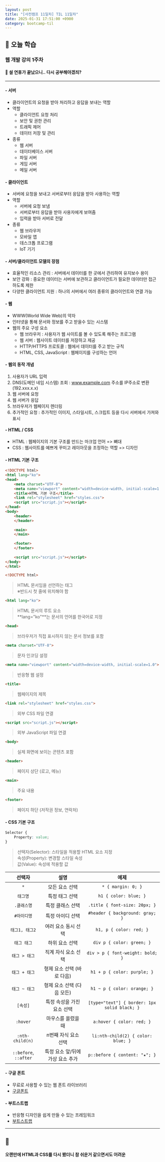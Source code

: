 ```yaml
---
layout: post
title: "[사전캠프 11일차] TIL 11일차"
date: 2025-01-31 17:51:00 +0900
category: bootcamp-til
---
```


## 📖 오늘 학습
### 웹 개발 강의 1주차

#### 📃 설 연휴가 끝났으니.. 다시 공부해야겠즤?

---

#### - 서버
- 클라이언트의 요청을 받아 처리하고 응답을 보내는 역할
- 역할
    - 클라이언트 요청 처리
    - 보안 및 권한 관리
    - 트래픽 제어
    - 데이터 저장 및 관리
- 종류
    - 웹 서버
    - 데이터베이스 서버
    - 파일 서버
    - 게임 서버
    - 메일 서버

#### - 클라이언트
- 서버에 요청을 보내고 서버로부터 응답을 받아 사용하는 역할
- 역할
    - 서버에 요청 보냄
    - 서버로부터 응답을 받아 사용자에게 보여줌
    - 입력을 받아 서버로 전달
- 종류
    - 웹 브라우저
    - 모바일 앱
    - 데스크톱 프로그램
    - IoT 기기

#### - 서버/클라이언트 모델의 장점
- 효율적인 리소스 관리 : 서버에서 데이터를 한 곳에서 관리하여 유지보수 용이
- 보안 강화 : 중요한 데이터는 서버에 보관하고 클라이언트가 필요한 데이터만 접근하도록 제한
- 다양한 클라이언트 지원 : 하나의 서버에서 여러 종류의 클라이언트와 연결 가능

#### - 웹
- WWW(World Wide Web)의 약자
- 인터넷을 통해 문서와 정보를 주고 받을수 있는 시스템
- 웹의 주요 구성 요소
    - 웹 브라우저 : 사용자가 웹 사이트를 볼 수 있도록 해주는 프로그램
    - 웹 서버 : 웹사이트 데이터를 저장하고 제공
    - HTTP/HTTPS 프로토콜 : 웹에서 데이터를 주고 받는 규칙
    - HTML, CSS, JavaScript : 웹페이지를 구성하는 언어

#### - 웹의 동작 개념
1. 사용자가 URL 입력
2. DNS(도메인 네임 시스템) 조회 : www.example.com 주소를 IP주소로 변환(192.xxx.x.x)
3. 웹 서버에 요청
4. 웹 서버가 응답
5. 브라우저가 웹페이지 렌더링
6. 추가적인 요청 : 추가적인 이미지, 스타일시트, 스크립트 등을 다시 서버에서 가져와 표시

#### - HTML / CSS
- HTML : 웹페이지의 기본 구조를 만드는 마크업 언어 => 뼈대
- CSS : 웹사이트를 예쁘게 꾸미고 레이아웃을 조정하는 역할 => 디자인

#### - HTML 기본 구조
```html
<!DOCTYPE html>
<html lang="ko">
<head>
    <meta charset="UTF-8">
    <meta name="viewport" content="width=device-width, initial-scale=1.0">
    <title>HTML 기본 구조</title>
    <link rel="stylesheet" href="styles.css"> 
    <script src="script.js"></script>
</head>
<body>
    <header>
    </header>
    
    <main>
    </main>
    
    <footer>
    </footer>
    
    <script src="script.js"></script>
</body>
</html>
```

```html
<!DOCTYPE html>
```
> HTML 문서임을 선언하는 태그  
※반드시 첫 줄에 위치해야 함

```html
<html lang="ko">
```
> HTML 문서의 루트 요소  
**lang="ko"**는 문서의 언어를 한국어로 지정

```html
<head>
```
> 브라우저가 직접 표시하지 않는 문서 정보를 포함

```html
<meta charset="UTF-8">
```
> 문자 인코딩 설정

```html
<meta name="viewport" content="width=device-width, initial-scale=1.0">
```
> 반응형 웹 설정

```html
<title>
```
> 웹페이지의 제목

```html
<link rel="stylesheet" href="styles.css">
```
> 외부 CSS 파일 연결

```html
<script src="script.js"></script>
```
> 외부 JavaScript 파일 연결

```html
<body>
```
> 실제 화면에 보이는 콘텐츠 포함

```html
<header>
```
> 페이지 상단 (로고, 메뉴)

```html
<main>
```
> 주요 내용

```html
<footer>
```
> 페이지 하단 (저작권 정보, 연락처)

#### - CSS 기본 구조
```css
Selector {
    Property: value;
}
```
> 선택자(Selector): 스타일을 적용할 HTML 요소 지정  
속성(Property): 변경할 스타일 속성  
값(Value): 속성에 적용할 값

|        선택자         |               설명               |                     예제                     |
| :-------------------: | :------------------------------: | :------------------------------------------: |
|          `*`          |          모든 요소 선택          |              `* { margin: 0; }`              |
|       `태그명`        |          특정 태그 선택          |            `h1 { color: blue; }`             |
|      `.클래스명`      |         특정 클래스 선택         |        `.title { font-size: 20px; }`         |
|      `#아이디명`      |         특정 아이디 선택         |       `#header { background: gray; }`        |
|    `태그1, 태그2`     |       여러 요소 동시 선택        |           `h1, p { color: red; }`            |
|      `태그 태그`      |          하위 요소 선택          |          `div p { color: green; }`           |
|     `태그 > 태그`     |       직계 자식 요소 선택        |       `div > p { font-weight: bold; }`       |
|     `태그 + 태그`     |    형제 요소 선택 (바로 다음)    |         `h1 + p { color: purple; }`          |
|     `태그 ~ 태그`     |    형제 요소 선택 (다음 모든)    |         `h1 ~ p { color: orange; }`          |
|       `[속성]`        |    특정 속성을 가진 요소 선택    | `[type="text"] { border: 1px solid black; }` |
|       `:hover`        |        마우스를 올렸을 때        |          `a:hover { color: red; }`           |
|    `:nth-child(n)`    |       n번째 자식 요소 선택       |      `li:nth-child(2) { color: blue; }`      |
| `::before`, `::after` | 특정 요소 앞/뒤에 가상 요소 추가 |        `p::before { content: "★"; }`         |

#### - 구글 폰트
- 무료로 사용할 수 있는 웹 폰트 라이브러리
- [구글폰트](https://fonts.google.com)

#### - 부트스트랩
- 반응형 디자인을 쉽게 만들 수 있는 프레임워크
- [부트스트랩](https://getbootstrap.kr/)

---

## 💬

#### 오랜만에 HTML과 CSS를 다시 봤더니 참 쉬운거 같으면서도 어려운
